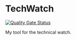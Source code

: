 # TechWatch

[![Quality Gate Status](https://sonarcloud.io/api/project_badges/measure?project=nicordev_formation-oc-php-projet9-techwatch&metric=alert_status)](https://sonarcloud.io/dashboard?id=nicordev_formation-oc-php-projet9-techwatch)

My tool for the technical watch.
